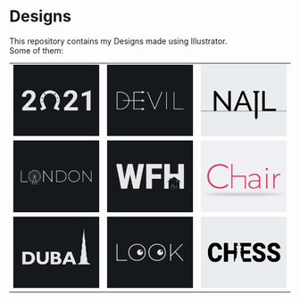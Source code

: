 # Designs
This repository contains my Designs made using Illustrator.<br>
Some of them:<br>
<table>
<tr><td><img src="./2021-01/png/01.01.2021.png"></td><td><img src="./2020-12/png/10.12.2020.png"></td><td><img src="./2020-11/png/24.11.2020.png"></td></tr>
<tr><td><img src="./2020-12/png/16.12.2020.png"></td><td><img src="./2021-01/png/05.01.2021.png"></td><td><img src="./2020-11/png/17.11.2020.png"></td></tr>
<tr><td><img src="./2020-12/png/14.12.2020.png"></td><td><img src="./2021-01/png/16.01.2021.png"></td><td><img src="./2020-11/png/20.11.2020.png"></td></tr>
</table>
